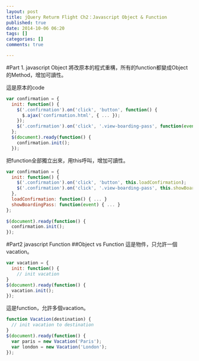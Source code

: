 ```yaml
---
layout: post
title: jQuery Returm Flight Ch2：Javascript Object & Function
published: true
date: 2014-10-06 06:20
tags: []
categories: []
comments: true

---
```

#Part 1. javascript Object
將改原本的程式重構，所有的function都變成Object的Method，增加可讀性。

這是原本的code
```js
var confirmation = {
  init: function() {
    $('.confirmation').on('click', 'button', function() {
      $.ajax('confirmation.html', { ... });
    });
    $('.confirmation').on('click', '.view-boarding-pass', function(event) { ... }); }
  };
  $(document).ready(function() {
  	confirmation.init();
  });
```
把function全部獨立出來，用this呼叫，增加可讀性。
```js
var confirmation = {
  init: function() {
    $('.confirmation').on('click', 'button', this.loadConfirmation);
    $('.confirmation').on('click', '.view-boarding-pass', this.showBoardingPass);
  },
  loadConfirmation: function() { ... }
  showBoardingPass: function(event) { ... }
};
  
$(document).ready(function() {
  confirmation.init();
});
```

#Part2 javascript Function 
##Object vs Function
這是物件，只允許一個vacation。
```js
var vacation = {
  init: function() {
    // init vacation
}
$(document).ready(function() {
  vacation.init();
});
```
這是function，允許多個vacation。
```js
function Vacation(destination) {
  // init vacation to destination
}
$(document).ready(function() {
  var paris = new Vacation('Paris');
  var london = new Vacation('London');
});
```

